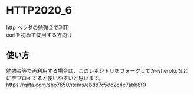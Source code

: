 # HTTP2020_6
http ヘッダの勉強会で利用  
curlを初めて使用する方向け


## 使い方
勉強会等で再利用する場合は、このレポジトリをフォークしてからherokuなどにデプロイすると使いやすいと思います。  
https://qiita.com/sho7650/items/ebd87c5dc2c4c7abb8f0
